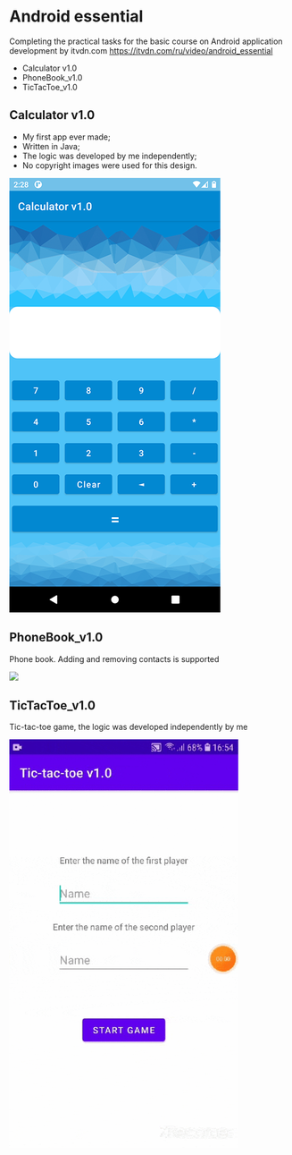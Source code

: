 # Android essential #

Completing the practical tasks for the basic course on Android application development by itvdn.com
https://itvdn.com/ru/video/android_essential

* Calculator v1.0
* PhoneBook_v1.0
* TicTacToe_v1.0

## Calculator v1.0 ##

* My first app ever made;
* Written in Java;
* The logic was developed by me independently;
* No copyright images were used for this design.

<img src="Calculator_v1.0/images/Calculator Demo.png">

## PhoneBook_v1.0 ##

Phone book. Adding and removing contacts is supported

<img src="PhoneBook_v1.0/images/PhoneBook Demo.gif">

## TicTacToe_v1.0 ##

Tic-tac-toe game, the logic was developed independently by me

<img src="TicTacToe_v1.0/images/TicTacToe Demo.gif">
